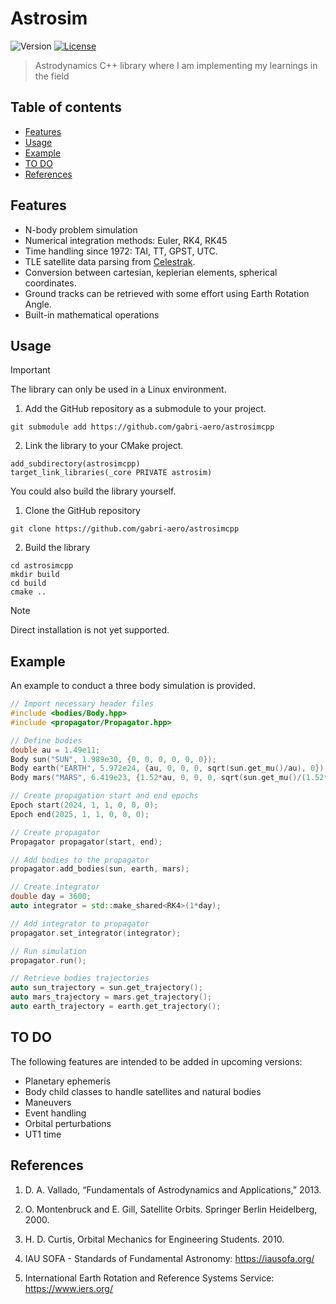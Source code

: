 # Astrosim

![Version](https://img.shields.io/badge/version-0.0.1-blue.svg)
[![License](https://img.shields.io/badge/license-MIT-green.svg)](https://github.com/gabri-aero/astrosimcpp/blob/main/LICENSE)

> Astrodynamics C++ library where I am implementing my learnings in the field

## Table of contents
- [Features](#features)
- [Usage](#usage)
- [Example](#example)
- [TO DO](#to-do)
- [References](#references)

## Features
- N-body problem simulation
- Numerical integration methods: Euler, RK4, RK45
- Time handling since 1972: TAI, TT, GPST, UTC.
- TLE satellite data parsing from [Celestrak](www.celestrak.org).
- Conversion between cartesian, keplerian elements, spherical coordinates.
- Ground tracks can be retrieved with some effort using Earth Rotation Angle.
- Built-in mathematical operations

## Usage

> [!IMPORTANT]
> The library can only be used in a Linux environment.

1. Add the GitHub repository as a submodule to your project.
```
git submodule add https://github.com/gabri-aero/astrosimcpp
```

2. Link the library to your CMake project.

```
add_subdirectory(astrosimcpp)
target_link_libraries(_core PRIVATE astrosim) 
```

You could also build the library yourself.

1. Clone the GitHub repository
```
git clone https://github.com/gabri-aero/astrosimcpp
```

2. Build the library
```
cd astrosimcpp
mkdir build
cd build
cmake ..
```

> [!NOTE]
> Direct installation is not yet supported.

## Example

An example to conduct a three body simulation is provided.

```cpp
// Import necessary header files
#include <bodies/Body.hpp>
#include <propagator/Propagator.hpp>

// Define bodies
double au = 1.49e11;
Body sun("SUN", 1.989e30, {0, 0, 0, 0, 0, 0});
Body earth("EARTH", 5.972e24, {au, 0, 0, 0, sqrt(sun.get_mu()/au), 0});
Body mars("MARS", 6.419e23, {1.52*au, 0, 0, 0, sqrt(sun.get_mu()/(1.52*au)), 0});

// Create propagation start and end epochs
Epoch start(2024, 1, 1, 0, 0, 0);
Epoch end(2025, 1, 1, 0, 0, 0);

// Create propagator
Propagator propagator(start, end);

// Add bodies to the propagator
propagator.add_bodies(sun, earth, mars);

// Create integrator
double day = 3600;
auto integrator = std::make_shared<RK4>(1*day);

// Add integrator to propagator
propagator.set_integrator(integrator);

// Run simulation
propagator.run();

// Retrieve bodies trajectories
auto sun_trajectory = sun.get_trajectory();
auto mars_trajectory = mars.get_trajectory();
auto earth_trajectory = earth.get_trajectory();
```

## TO DO

The following features are intended to be added in upcoming versions:
- Planetary ephemeris
- Body child classes to handle satellites and natural bodies
- Maneuvers
- Event handling
- Orbital perturbations
- UT1 time

## References

1. D. A. Vallado, “Fundamentals of Astrodynamics and Applications,” 2013.

2. O. Montenbruck and E. Gill, Satellite Orbits. Springer Berlin Heidelberg, 2000.

3. H. D. Curtis, Orbital Mechanics for Engineering Students. 2010.

4. IAU SOFA - Standards of Fundamental Astronomy: https://iausofa.org/

5. International Earth Rotation and Reference Systems Service: https://www.iers.org/